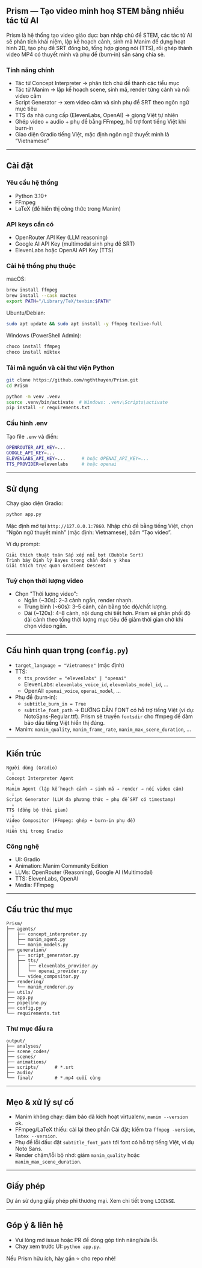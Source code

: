## Prism — Tạo video minh hoạ STEM bằng nhiều tác tử AI

Prism là hệ thống tạo video giáo dục: bạn nhập chủ đề STEM, các tác tử AI sẽ phân tích khái niệm, lập kế hoạch cảnh, sinh mã Manim để dựng hoạt hình 2D, tạo phụ đề SRT đồng bộ, tổng hợp giọng nói (TTS), rồi ghép thành video MP4 có thuyết minh và phụ đề (burn‑in) sẵn sàng chia sẻ.

### Tính năng chính
- Tác tử Concept Interpreter → phân tích chủ đề thành các tiểu mục
- Tác tử Manim → lập kế hoạch scene, sinh mã, render từng cảnh và nối video câm
- Script Generator → xem video câm và sinh phụ đề SRT theo ngôn ngữ mục tiêu
- TTS đa nhà cung cấp (ElevenLabs, OpenAI) → giọng Việt tự nhiên
- Ghép video + audio + phụ đề bằng FFmpeg, hỗ trợ font tiếng Việt khi burn‑in
- Giao diện Gradio tiếng Việt, mặc định ngôn ngữ thuyết minh là “Vietnamese”

---

## Cài đặt

### Yêu cầu hệ thống
- Python 3.10+
- FFmpeg
- LaTeX (để hiển thị công thức trong Manim)

### API keys cần có
- OpenRouter API Key (LLM reasoning)
- Google AI API Key (multimodal sinh phụ đề SRT)
- ElevenLabs hoặc OpenAI API Key (TTS)

### Cài hệ thống phụ thuộc
macOS:
```bash
brew install ffmpeg
brew install --cask mactex
export PATH="/Library/TeX/texbin:$PATH"
```
Ubuntu/Debian:
```bash
sudo apt update && sudo apt install -y ffmpeg texlive-full
```
Windows (PowerShell Admin):
```powershell
choco install ffmpeg
choco install miktex
```

### Tải mã nguồn và cài thư viện Python
```bash
git clone https://github.com/ngththuyen/Prism.git
cd Prism

python -m venv .venv
source .venv/bin/activate  # Windows: .venv\Scripts\activate
pip install -r requirements.txt
```

### Cấu hình .env
Tạo file `.env` và điền:
   ```bash
OPENROUTER_API_KEY=...
GOOGLE_API_KEY=...
ELEVENLABS_API_KEY=...      # hoặc OPENAI_API_KEY=...
TTS_PROVIDER=elevenlabs     # hoặc openai
```

---

## Sử dụng

Chạy giao diện Gradio:
```bash
python app.py
```
Mặc định mở tại `http://127.0.0.1:7860`. Nhập chủ đề bằng tiếng Việt, chọn “Ngôn ngữ thuyết minh” (mặc định: Vietnamese), bấm “Tạo video”.

Ví dụ prompt:
```
Giải thích thuật toán Sắp xếp nổi bọt (Bubble Sort)
Trình bày Định lý Bayes trong chẩn đoán y khoa
Giải thích trực quan Gradient Descent
```

### Tuỳ chọn thời lượng video
- Chọn "Thời lượng video":
  - Ngắn (~30s): 2–3 cảnh ngắn, render nhanh.
  - Trung bình (~60s): 3–5 cảnh, cân bằng tốc độ/chất lượng.
  - Dài (~120s): 4–8 cảnh, nội dung chi tiết hơn.
Prism sẽ phân phối độ dài cảnh theo tổng thời lượng mục tiêu để giảm thời gian chờ khi chọn video ngắn.

---

## Cấu hình quan trọng (`config.py`)
- `target_language = "Vietnamese"` (mặc định)
- TTS:
  - `tts_provider = "elevenlabs" | "openai"`
  - ElevenLabs: `elevenlabs_voice_id`, `elevenlabs_model_id`, …
  - OpenAI: `openai_voice`, `openai_model`, …
- Phụ đề (burn‑in):
  - `subtitle_burn_in = True`
  - `subtitle_font_path` → ĐƯỜNG DẪN FONT có hỗ trợ tiếng Việt (ví dụ: NotoSans-Regular.ttf). Prism sẽ truyền `fontsdir` cho ffmpeg để đảm bảo dấu tiếng Việt hiển thị đúng.
- Manim: `manim_quality`, `manim_frame_rate`, `manim_max_scene_duration`, …

---

## Kiến trúc
```
Người dùng (Gradio)
  ↓
Concept Interpreter Agent
  ↓
Manim Agent (lập kế hoạch cảnh → sinh mã → render → nối video câm)
  ↓
Script Generator (LLM đa phương thức → phụ đề SRT có timestamp)
  ↓
TTS (đồng bộ thời gian)
  ↓
Video Compositor (FFmpeg: ghép + burn‑in phụ đề)
  ↓
Hiển thị trong Gradio
```

### Công nghệ
- UI: Gradio
- Animation: Manim Community Edition
- LLMs: OpenRouter (Reasoning), Google AI (Multimodal)
- TTS: ElevenLabs, OpenAI
- Media: FFmpeg

---

## Cấu trúc thư mục
```
Prism/
├── agents/
│   ├── concept_interpreter.py
│   ├── manim_agent.py
│   └── manim_models.py
├── generation/
│   ├── script_generator.py
│   ├── tts/
│   │   ├── elevenlabs_provider.py
│   │   └── openai_provider.py
│   └── video_compositor.py
├── rendering/
│   └── manim_renderer.py
├── utils/
├── app.py
├── pipeline.py
├── config.py
└── requirements.txt
```

### Thư mục đầu ra
```
output/
├── analyses/
├── scene_codes/
├── scenes/
├── animations/
├── scripts/      # *.srt
├── audio/
└── final/        # *.mp4 cuối cùng
```

---

## Mẹo & xử lý sự cố
- Manim không chạy: đảm bảo đã kích hoạt virtualenv, `manim --version` ok.
- FFmpeg/LaTeX thiếu: cài lại theo phần Cài đặt; kiểm tra `ffmpeg -version`, `latex --version`.
- Phụ đề lỗi dấu: đặt `subtitle_font_path` tới font có hỗ trợ tiếng Việt, ví dụ Noto Sans.
- Render chậm/lỗi bộ nhớ: giảm `manim_quality` hoặc `manim_max_scene_duration`.

---

## Giấy phép
Dự án sử dụng giấy phép phi thương mại. Xem chi tiết trong `LICENSE`.

---

## Góp ý & liên hệ
- Vui lòng mở issue hoặc PR để đóng góp tính năng/sửa lỗi.
- Chạy xem trước UI: `python app.py`.

Nếu Prism hữu ích, hãy gắn ⭐ cho repo nhé!
